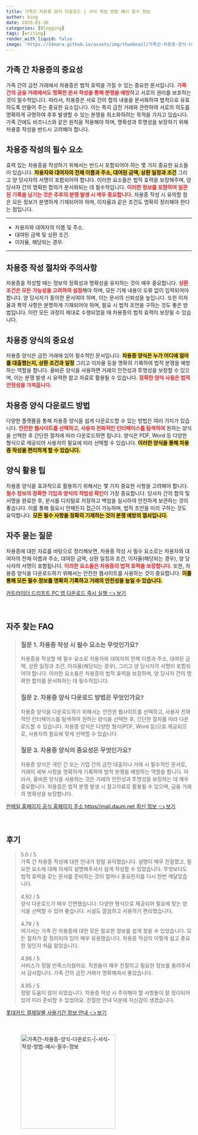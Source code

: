 ```yaml
---
title: 가족간 차용증 양식 다운로드 | 서식 작성 방법 예시 필수 정보
author: bing
date: 2025-01-30
categories: [Blogging]
tags: [writing]
render_with_liquid: false
image: 'https://24nara.github.io/assets/img/thumbnail/가족간-차용증-양식-다운로드-|-서식-작성-방법-예시-필수-정보.webp'
---
```



<h2 id='가족_간_차용증의_중요성'>가족 간 차용증의 중요성</h2>

<p>가족 간의 금전 거래에서 차용증은 법적 효력을 가질 수 있는 중요한 문서입니다. <b><span style="color: #ee2323;">가족 간의 금융 거래에서도 명확한 문서 작성을 통해 분쟁을 예방</span></b>하고 서로의 권리를 보호하는 것이 필수적입니다. 따라서, 차용증은 서로 간의 합의 내용을 문서화하여 법적으로 유효하도록 만들어 주는 중요한 요소입니다. 이는 특히 금전 거래와 관련하여 서로의 의도를 명확하게 규명하여 추후 발생할 수 있는 분쟁을 최소화하려는 목적을 가지고 있습니다. 가족 간에도 비즈니스와 같은 원칙을 적용해야 하며, 명확성과 투명성을 보장하기 위해 차용증 작성을 반드시 고려해야 합니다.</p>

<h2 id='차용증_작성의_필수_요소'>차용증 작성의 필수 요소</h2>

<p>효력 있는 차용증을 작성하기 위해서는 반드시 포함되어야 하는 몇 가지 중요한 요소들이 있습니다. <b><span style="background-color: #ffe066;">차용자와 대여자의 전체 이름과 주소, 대여된 금액, 상환 일정과 조건</span></b> 그리고 양 당사자의 서명이 포함되어야 합니다. 이러한 요소들은 법적 효력을 보장해주며, 양 당사자 간의 명확한 합의가 문서화되는 데 필수적입니다. <b><span style="color: #ee2323;">이러한 정보를 포함하여 일관된 기록을 남기는 것은 추후의 분쟁 발생 시 매우 중요합니다.</span></b> 차용증 작성 시 유의할 점은 모든 정보가 분명하게 기재되어야 하며, 이자율과 같은 조건도 명확히 정리해야 한다는 점입니다.</p>

<hr />

<ul>
    <li>차용자와 대여자의 이름 및 주소.</li>
    <li>대여된 금액 및 상환 조건.</li>
    <li>이자율, 해당되는 경우.</li>
</ul>

<hr />

<h2 id='차용증_작성_절차와_주의사항'>차용증 작성 절차와 주의사항</h2>

<p>차용증을 작성할 때는 정보의 정확성과 명확성을 유지하는 것이 매우 중요합니다. <b><span style="color: #ee2323;">상환 조건은 모든 가능성을 고려하여 설정</span></b>해야 하며, 모든 기재 내용이 오류 없이 입력되어야 합니다. 양 당사자가 동의한 문서여야 하며, 이는 문서의 신뢰성을 높입니다. 또한 이자율과 특약 사항은 분명하게 기재되어야 하며, 필요 시 법적 조언을 구하는 것도 좋은 방법입니다. 이런 모든 과정이 제대로 수행되었을 때 차용증의 법적 효력이 보장될 수 있습니다.</p>

<h2 id='차용증_양식의_중요성'>차용증 양식의 중요성</h2>

<p>차용증 양식은 금전 거래에 있어 필수적인 문서입니다. <b><span style="background-color: #ffe066;">차용증 양식은 누가 어디에 얼마를 대출했는지, 상환 조건과 일정</span></b> 그리고 이자율 등을 명확히 기록하여 법적 분쟁을 예방하는 역할을 합니다. 올바른 양식을 사용하면 거래의 안전성과 투명성을 보장할 수 있으며, 이는 분쟁 발생 시 유력한 참고 자료로 활용될 수 있습니다. <b><span style="color: #ee2323;">정확한 양식 사용은 법적 안정성을 가져옵니다.</span></b></p>

<h2 id='차용증_양식_다운로드_방법'>차용증 양식 다운로드 방법</h2>

<p>다양한 플랫폼을 통해 차용증 양식을 쉽게 다운로드할 수 있는 방법은 여러 가지가 있습니다. <b><span style="color: #ee2323;">안전한 웹사이트를 선택하고, 사용자 친화적인 인터페이스를 탐색하여</span></b> 원하는 양식을 선택한 후 간단한 절차에 따라 다운로드하면 됩니다. 양식은 PDF, Word 등 다양한 형식으로 제공되어 사용자의 필요에 따라 선택할 수 있습니다. <b><span style="background-color: #ffe066;">이러한 양식을 통해 차용증 작성을 편리하게 할 수 있습니다.</span></b></p>

<h2 id='양식_활용_팁'>양식 활용 팁</h2>

<p>차용증 양식을 효과적으로 활용하기 위해서는 몇 가지 중요한 사항을 고려해야 합니다. <b><span style="color: #ee2323;">필수 정보의 정확한 기입과 양식의 적법성 확인</span></b>이 가장 중요합니다. 당사자 간의 합의 및 서명을 완료한 후, 문서를 디지털로 저장하고 백업을 실시하여 안전하게 보관하는 것이 좋습니다. 이를 통해 필요시 언제든지 접근이 가능하며, 법적 조언을 미리 구하는 것도 유익합니다. <b><span style="background-color: #ffe066;">모든 필수 사항을 정확히 기재하는 것이 분쟁 예방의 열쇠입니다.</span></b></p>

<h2 id='자주_묻는_질문'>자주 묻는 질문</h2>

<p>차용증에 대한 자료를 바탕으로 정리해보면, 차용증 작성 시 필수 요소로는 차용자와 대여자의 전체 이름과 주소, 대여된 금액, 상환 일정과 조건, 이자율(해당되는 경우), 양 당사자의 서명이 포함됩니다. <b><span style="color: #ee2323;">이러한 요소들은 차용증의 법적 효력을 보장합니다.</span></b> 또한, 차용증 양식을 다운로드하기 위해서는 안전한 웹사이트를 사용하는 것이 중요합니다. <b><span style="background-color: #ffe066;">이를 통해 모든 필수 정보를 명확히 기록하고 거래의 안전성을 높일 수 있습니다.</span></b></p>


<p><a class="click-button" title="카트라이더 드리프트 PC 앱 다운로드 즉시 실행" href="https://24nara.github.io/posts/%EC%B9%B4%ED%8A%B8%EB%9D%BC%EC%9D%B4%EB%8D%94-%EB%93%9C%EB%A6%AC%ED%94%84%ED%8A%B8-PC-%EC%95%B1-%EB%8B%A4%EC%9A%B4%EB%A1%9C%EB%93%9C-%EC%A6%89%EC%8B%9C-%EC%8B%A4%ED%96%89/" rel="dofollow">카트라이더 드리프트 PC 앱 다운로드 즉시 실행 👈 보기</a></p><br>
<h2 id='자주_찾는_FAQ'>자주 찾는 FAQ</h2>
<div itemscope="" itemtype="https://schema.org/FAQPage"> 
<blockquote> 
<div itemscope="" itemprop="mainEntity" itemtype="https://schema.org/Question"> 
<h3 itemprop="name">질문 1. 차용증 작성 시 필수 요소는 무엇인가요?</h3> 
<div itemscope="" itemprop="acceptedAnswer" itemtype="https://schema.org/Answer"> 
<span itemprop="text"> 
<p>차용증을 작성할 때 필수 요소로 차용자와 대여자의 전체 이름과 주소, 대여된 금액, 상환 일정과 조건, 이자율(해당되는 경우), 그리고 양 당사자의 서명이 포함되어야 합니다. 이러한 요소들은 차용증의 법적 효력을 보장하며, 양 당사자 간의 명확한 합의를 문서화하는 데 필수적입니다.</p> 
</span> 
</div> 
</div> 

<div itemscope="" itemprop="mainEntity" itemtype="https://schema.org/Question"> 
<h3 itemprop="name">질문 2. 차용증 양식 다운로드 방법은 무엇인가요?</h3> 
<div itemscope="" itemprop="acceptedAnswer" itemtype="https://schema.org/Answer"> 
<span itemprop="text"> 
<p>차용증 양식을 다운로드하기 위해서는 안전한 웹사이트를 선택하고, 사용자 친화적인 인터페이스를 탐색하여 원하는 양식을 선택한 후, 간단한 절차를 따라 다운로드할 수 있습니다. 차용증 양식은 다양한 형식(PDF, Word 등)으로 제공되므로, 사용자의 필요에 맞게 선택할 수 있습니다.</p> 
</span> 
</div> 
</div> 

<div itemscope="" itemprop="mainEntity" itemtype="https://schema.org/Question"> 
<h3 itemprop="name">질문 3. 차용증 양식의 중요성은 무엇인가요?</h3> 
<div itemscope="" itemprop="acceptedAnswer" itemtype="https://schema.org/Answer"> 
<span itemprop="text"> 
<p>차용증 양식은 개인 간 또는 기업 간의 금전 대출이나 거래 시 필수적인 문서로, 거래의 세부 사항을 명확하게 기록하여 법적 분쟁을 예방하는 역할을 합니다. 따라서, 올바른 양식을 사용하는 것은 거래의 안전성과 투명성을 보장하는 데 매우 중요합니다. 차용증은 법적 분쟁 발생 시 참고자료로 활용될 수 있으며, 금융 거래의 명확성을 보장합니다.</p> 
</span> 
</div> 
</div> 

</blockquote> 
</div>
<p><a class="click-button" title="한메일 홈페이지 공식 홈페이지 주소 https//mail.daum.net 최신 정보" href="https://24nara.github.io/posts/%ED%95%9C%EB%A9%94%EC%9D%BC-%ED%99%88%ED%8E%98%EC%9D%B4%EC%A7%80-%EA%B3%B5%EC%8B%9D-%ED%99%88%ED%8E%98%EC%9D%B4%EC%A7%80-%EC%A3%BC%EC%86%8C-httpsmail.daum.net-%EC%B5%9C%EC%8B%A0-%EC%A0%95%EB%B3%B4/" rel="dofollow">한메일 홈페이지 공식 홈페이지 주소 https//mail.daum.net 최신 정보 👈 보기</a></p><br>
<h2 id='후기'>후기</h2>
<div itemscope itemtype="https://schema.org/Product">
  <blockquote>
  <div itemprop="review" itemscope itemtype="https://schema.org/Review">
      <div itemprop="reviewRating" itemscope itemtype="https://schema.org/Rating"> <span itemprop="ratingValue">5.0</span> / <span itemprop="bestRating">5</span> </div>
      <span itemprop="reviewBody">가족 간 차용증 작성에 대한 안내가 정말 유익했습니다. 설명이 매우 친절했고, 필요한 요소에 대해 자세히 설명해주셔서 쉽게 작성할 수 있었습니다. 무엇보다도 법적 효력을 갖는 문서를 준비하는 것이 얼마나 중요한지를 다시 한번 깨달았습니다.</span>
  </div>
  <br>
  <div itemprop="review" itemscope itemtype="https://schema.org/Review">
      <div itemprop="reviewRating" itemscope itemtype="https://schema.org/Rating"> <span itemprop="ratingValue">4.92</span> / <span itemprop="bestRating">5</span> </div>
      <span itemprop="reviewBody">양식 다운로드가 매우 간편했습니다. 다양한 형식으로 제공되어 필요에 맞는 양식을 선택할 수 있어 좋습니다. 시설도 깔끔하고 사용하기 편리했습니다.</span>
  </div>
  <br>
  <div itemprop="review" itemscope itemtype="https://schema.org/Review">
      <div itemprop="reviewRating" itemscope itemtype="https://schema.org/Rating"> <span itemprop="ratingValue">4.79</span> / <span itemprop="bestRating">5</span> </div>
      <span itemprop="reviewBody">여기서는 가족 간 차용증에 대한 모든 필요한 정보를 쉽게 찾을 수 있었습니다. 모든 절차가 잘 정리되어 있어 매우 유용했습니다. 차용증 작성이 이렇게 쉽고 중요한 일인지 처음 알았습니다.</span>
  </div>
  <br>
  <div itemprop="review" itemscope itemtype="https://schema.org/Review">
      <div itemprop="reviewRating" itemscope itemtype="https://schema.org/Rating"> <span itemprop="ratingValue">4.96</span> / <span itemprop="bestRating">5</span> </div>
      <span itemprop="reviewBody">서비스가 정말 만족스러웠어요. 직원들이 매우 친절하고 필요한 정보를 돌려주셔서 감사합니다. 가족 간의 금전 거래가 명확해져서 좋았습니다.</span>
  </div>
  <br>
  <div itemprop="review" itemscope itemtype="https://schema.org/Review">
      <div itemprop="reviewRating" itemscope itemtype="https://schema.org/Rating"> <span itemprop="ratingValue">4.95</span> / <span itemprop="bestRating">5</span> </div>
      <span itemprop="reviewBody">정말 도움이 많이 되었습니다. 차용증 작성 시 주의해야 할 사항들이 잘 정리되어 있어 미리 준비할 수 있었어요. 친절한 안내 덕분에 자신감이 생겼습니다.</span>
  </div>
  </blockquote>
</div>
<p><a class="click-button" title="롯데카드 결제일별 사용기간 정보 안내" href="https://24nara.github.io/posts/%EB%A1%AF%EB%8D%B0%EC%B9%B4%EB%93%9C-%EA%B2%B0%EC%A0%9C%EC%9D%BC%EB%B3%84-%EC%82%AC%EC%9A%A9%EA%B8%B0%EA%B0%84-%EC%A0%95%EB%B3%B4-%EC%95%88%EB%82%B4/" rel="dofollow">롯데카드 결제일별 사용기간 정보 안내 👈 보기</a></p><br>
<figure class="image"><img src="https://24nara.github.io/assets/img/thumbnail/가족간-차용증-양식-다운로드-|-서식-작성-방법-예시-필수-정보.webp" alt="가족간-차용증-양식-다운로드-|-서식-작성-방법-예시-필수-정보" width="256" height="256"></figure>